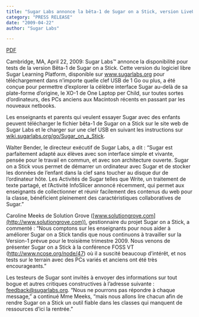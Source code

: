 ```yaml
---
title: "Sugar Labs annonce la bêta-1 de Sugar on a Stick, version LiveUSB de Sugar, la plate-forme d’apprentissage pour enfants"
category: "PRESS RELEASE"
date: "2009-04-22"
author: "Sugar Labs"

---
```

<!-- markdownlint-disable -->


[PDF](/assets/post-assets/press/SugarLabsPR_fr_20090422.pdf)

Cambridge, MA, April 22, 2009: Sugar Labs™ annonce la disponibilité pour tests de la version Bêta-1 de Sugar on a Stick. Cette version du logiciel libre Sugar Learning Platform, disponible sur www.sugarlabs.org pour téléchargement dans n’importe quelle clef USB de 1 Go ou plus, a été conçue pour permettre d’explorer la célèbre interface Sugar au-delà de sa plate-forme d’origine, le XO-1 de One Laptop per Child, sur toutes sortes d’ordinateurs, des PCs anciens aux Macintosh récents en passant par les nouveaux netbooks.

Les enseignants et parents qui veulent essayer Sugar avec des enfants peuvent télécharger le fichier bêta-1 de Sugar on a Stick sur le site web de Sugar Labs et le charger sur une clef USB en suivant les instructions sur [wiki.sugarlabs.org/go/Sugar_on_a_Stick](https://wiki.sugarlabs.org/go/Sugar_on_a_Stick).

Walter Bender, le directeur exécutif de Sugar Labs, a dit : “Sugar est parfaitement adapté aux élèves avec son interface simple et vivante, pensée pour le travail en commun, et avec son architecture ouverte. Sugar on a Stick vous permet de démarrer un ordinateur avec Sugar et de stocker les données de l’enfant dans la clef sans toucher au disque dur de l’ordinateur hôte. Les Activités de Sugar telles que Write, un traitement de texte partagé, et l’Activité InfoSlicer annoncé récemment, qui permet aux enseignants de collectionner et réunir facilement des contenus du web pour la classe, bénéficient pleinement des caractéristiques collaboratives de Sugar.”

Caroline Meeks de Solution Grove ([www.solutiongrove.com](http://www.solutiongrove.com)), gestionnaire du projet Sugar on a Stick, a commenté : “Nous comptons sur les enseignants pour nous aider à améliorer Sugar on a Stick tandis que nous continuons à travailler sur la Version-1 prévue pour le troisième trimestre 2009. Nous venons de présenter Sugar on a Stick à la conférence FOSS VT (<http://www.ncose.org/node/47>) où il a suscité beaucoup d’intérêt, et nos tests sur le terrain avec des PCs variés et anciens ont été très encourageants.”

Les testeurs de Sugar sont invités à envoyer des informations sur tout bogue et autres critiques constructives à l’adresse suivante : [feedback@sugarlabs.org](mailto:feedback@sugarlabs.org). “Nous ne pourrons pas répondre à chaque message,” a continué Mme Meeks, “mais nous allons lire chacun afin de rendre Sugar on a Stick un outil fiable dans les classes qui manquent de ressources d’ici la rentrée.”
